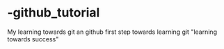 # -github_tutorial
My learning towards git an github
first step towards learning git
"learning towards success"
